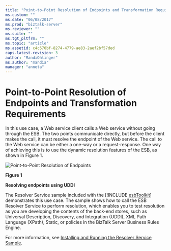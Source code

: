 ```yaml
---
title: "Point-to-Point Resolution of Endpoints and Transformation Requirements | Microsoft Docs"
ms.custom: ""
ms.date: "06/08/2017"
ms.prod: "biztalk-server"
ms.reviewer: ""
ms.suite: ""
ms.tgt_pltfrm: ""
ms.topic: "article"
ms.assetid: c4c570bf-8274-4779-ae83-2aef2bf57ded
caps.latest.revision: 3
author: "MandiOhlinger"
ms.author: "mandia"
manager: "anneta"
---
```

# Point-to-Point Resolution of Endpoints and Transformation Requirements
In this use case, a Web service client calls a Web service without going through the ESB. The two points communicate directly, but before the client makes the call, it must resolve the endpoint of the Web service. The call to the Web service can be either a one-way or a request-response. One way of achieving this is to use the dynamic resolution features of the ESB, as shown in Figure 1.  
  
 ![Point&#45;to&#45;Point Resolution of Endpoints](../esb-toolkit/media/ch3-pointtopoint.gif "Ch3-PointToPoint")  
  
 **Figure 1**  
  
 **Resolving endpoints using UDDI**  
  
 The Resolver Service sample included with the [!INCLUDE [esbToolkit](../includes/esbtoolkit-md.md)] demonstrates this use case. The sample shows how to call the ESB Resolver Service to perform resolution, which enables you to test resolution as you are developing the contents of the back-end stores, such as Universal Description, Discovery, and Integration (UDDI), XML Path Language (XPath), Static, or policies in the BizTalk Server Business Rules Engine.  
  
 For more information, see [Installing and Running the Resolver Service Sample](../esb-toolkit/installing-and-running-the-resolver-service-sample.md).